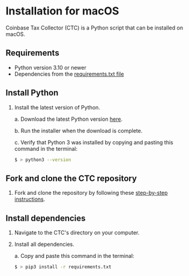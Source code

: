 # Installation for macOS 

Coinbase Tax Collector (CTC) is a Python script that can be installed on macOS.

## Requirements

* Python version 3.10 or newer
* Dependencies from the [requirements.txt file](https://github.com/ydeleon6/coinbase-tax-collector/blob/main/requirements.txt)

## Install Python

1. Install the latest version of Python.

    a. Download the latest Python version [here](https://www.python.org/downloads/).

    b. Run the installer when the download is complete.

    c. Verify that Python 3 was installed by copying and pasting this command in the terminal:

    ```sh
    $ > python3 --version
    ```

## Fork and clone the CTC repository

1. Fork and clone the repository by following these [step-by-step instructions](https://docs.github.com/en/get-started/quickstart/fork-a-repo#forking-a-repository).

## Install dependencies

1. Navigate to the CTC's directory on your computer. 

2. Install all dependencies.

    a. Copy and paste this command in the terminal:

    ```sh
    $ > pip3 install -r requirements.txt
    ```
